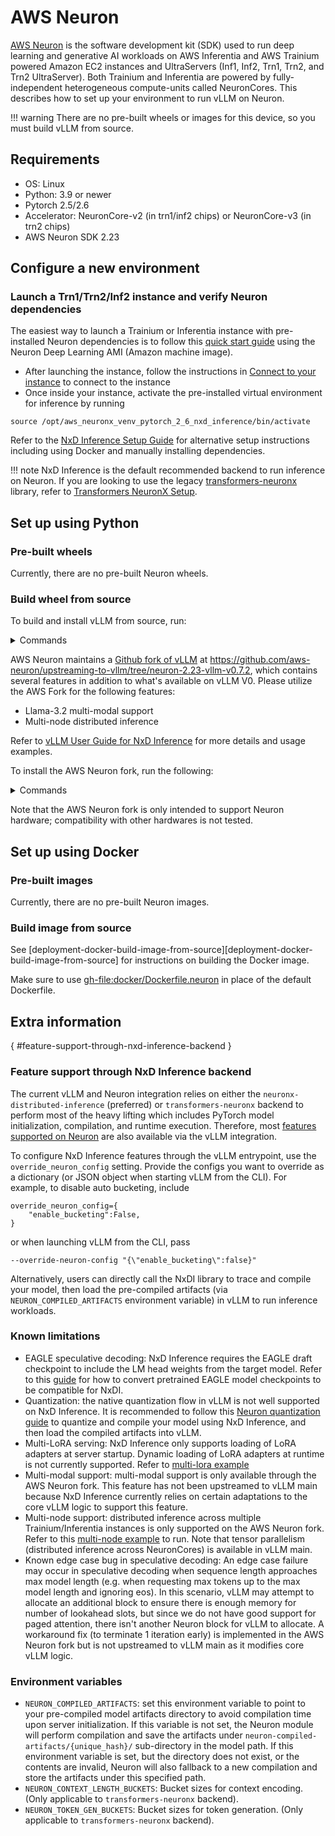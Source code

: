 # AWS Neuron

[AWS Neuron](https://awsdocs-neuron.readthedocs-hosted.com/en/latest/) is the software development kit (SDK) used to run deep learning and
generative AI workloads on AWS Inferentia and AWS Trainium powered Amazon EC2 instances and UltraServers (Inf1, Inf2, Trn1, Trn2,
and Trn2 UltraServer). Both Trainium and Inferentia are powered by fully-independent heterogeneous compute-units called NeuronCores.
This describes how to set up your environment to run vLLM on Neuron.

!!! warning
    There are no pre-built wheels or images for this device, so you must build vLLM from source.

## Requirements

- OS: Linux
- Python: 3.9 or newer
- Pytorch 2.5/2.6
- Accelerator: NeuronCore-v2 (in trn1/inf2 chips) or NeuronCore-v3 (in trn2 chips)
- AWS Neuron SDK 2.23

## Configure a new environment

### Launch a Trn1/Trn2/Inf2 instance and verify Neuron dependencies

The easiest way to launch a Trainium or Inferentia instance with pre-installed Neuron dependencies is to follow this
[quick start guide](https://awsdocs-neuron.readthedocs-hosted.com/en/latest/general/setup/neuron-setup/multiframework/multi-framework-ubuntu22-neuron-dlami.html#setup-ubuntu22-multi-framework-dlami) using the Neuron Deep Learning AMI (Amazon machine image).

- After launching the instance, follow the instructions in [Connect to your instance](https://docs.aws.amazon.com/AWSEC2/latest/UserGuide/AccessingInstancesLinux.html) to connect to the instance
- Once inside your instance, activate the pre-installed virtual environment for inference by running

```console
source /opt/aws_neuronx_venv_pytorch_2_6_nxd_inference/bin/activate
```

Refer to the [NxD Inference Setup Guide](https://awsdocs-neuron.readthedocs-hosted.com/en/latest/libraries/nxd-inference/nxdi-setup.html)
for alternative setup instructions including using Docker and manually installing dependencies.

!!! note
    NxD Inference is the default recommended backend to run inference on Neuron. If you are looking to use the legacy [transformers-neuronx](https://github.com/aws-neuron/transformers-neuronx)
    library, refer to [Transformers NeuronX Setup](https://awsdocs-neuron.readthedocs-hosted.com/en/latest/libraries/transformers-neuronx/setup/index.html).

## Set up using Python

### Pre-built wheels

Currently, there are no pre-built Neuron wheels.

### Build wheel from source

To build and install vLLM from source, run:

<details>
<summary>Commands</summary>

```console
git clone https://github.com/vllm-project/vllm.git
cd vllm
pip install -U -r requirements/neuron.txt
VLLM_TARGET_DEVICE="neuron" pip install -e .
```

</details>

AWS Neuron maintains a [Github fork of vLLM](https://github.com/aws-neuron/upstreaming-to-vllm/tree/neuron-2.23-vllm-v0.7.2) at
<https://github.com/aws-neuron/upstreaming-to-vllm/tree/neuron-2.23-vllm-v0.7.2>, which contains several features in addition to what's
available on vLLM V0. Please utilize the AWS Fork for the following features:

- Llama-3.2 multi-modal support
- Multi-node distributed inference

Refer to [vLLM User Guide for NxD Inference](https://awsdocs-neuron.readthedocs-hosted.com/en/latest/libraries/nxd-inference/developer_guides/vllm-user-guide.html)
    for more details and usage examples.

To install the AWS Neuron fork, run the following:

<details>
<summary>Commands</summary>

```console
git clone -b neuron-2.23-vllm-v0.7.2 https://github.com/aws-neuron/upstreaming-to-vllm.git
cd upstreaming-to-vllm
pip install -r requirements/neuron.txt
VLLM_TARGET_DEVICE="neuron" pip install -e .
```

</details>

Note that the AWS Neuron fork is only intended to support Neuron hardware; compatibility with other hardwares is not tested.

## Set up using Docker

### Pre-built images

Currently, there are no pre-built Neuron images.

### Build image from source

See [deployment-docker-build-image-from-source][deployment-docker-build-image-from-source] for instructions on building the Docker image.

Make sure to use <gh-file:docker/Dockerfile.neuron> in place of the default Dockerfile.

## Extra information

[](){ #feature-support-through-nxd-inference-backend }

### Feature support through NxD Inference backend

The current vLLM and Neuron integration relies on either the `neuronx-distributed-inference` (preferred) or `transformers-neuronx` backend
to perform most of the heavy lifting which includes PyTorch model initialization, compilation, and runtime execution. Therefore, most
[features supported on Neuron](https://awsdocs-neuron.readthedocs-hosted.com/en/latest/libraries/nxd-inference/developer_guides/feature-guide.html) are also available via the vLLM integration.

To configure NxD Inference features through the vLLM entrypoint, use the `override_neuron_config` setting. Provide the configs you want to override
as a dictionary (or JSON object when starting vLLM from the CLI). For example, to disable auto bucketing, include

```console
override_neuron_config={
    "enable_bucketing":False,
}
```

or when launching vLLM from the CLI, pass

```console
--override-neuron-config "{\"enable_bucketing\":false}"
```

Alternatively, users can directly call the NxDI library to trace and compile your model, then load the pre-compiled artifacts
(via `NEURON_COMPILED_ARTIFACTS` environment variable) in vLLM to run inference workloads.

### Known limitations

- EAGLE speculative decoding: NxD Inference requires the EAGLE draft checkpoint to include the LM head weights from the target model. Refer to this
  [guide](https://awsdocs-neuron.readthedocs-hosted.com/en/latest/libraries/nxd-inference/developer_guides/feature-guide.html#eagle-checkpoint-compatibility)
  for how to convert pretrained EAGLE model checkpoints to be compatible for NxDI.
- Quantization: the native quantization flow in vLLM is not well supported on NxD Inference. It is recommended to follow this
  [Neuron quantization guide](https://awsdocs-neuron.readthedocs-hosted.com/en/latest/libraries/nxd-inference/developer_guides/custom-quantization.html)
  to quantize and compile your model using NxD Inference, and then load the compiled artifacts into vLLM.
- Multi-LoRA serving: NxD Inference only supports loading of LoRA adapters at server startup. Dynamic loading of LoRA adapters at
  runtime is not currently supported. Refer to [multi-lora example](https://github.com/aws-neuron/upstreaming-to-vllm/blob/neuron-2.23-vllm-v0.7.2/examples/offline_inference/neuron_multi_lora.py)
- Multi-modal support: multi-modal support is only available through the AWS Neuron fork. This feature has not been upstreamed
  to vLLM main because NxD Inference currently relies on certain adaptations to the core vLLM logic to support this feature.
- Multi-node support: distributed inference across multiple Trainium/Inferentia instances is only supported on the AWS Neuron fork. Refer
  to this [multi-node example](https://github.com/aws-neuron/upstreaming-to-vllm/tree/neuron-2.23-vllm-v0.7.2/examples/neuron/multi_node)
  to run. Note that tensor parallelism (distributed inference across NeuronCores) is available in vLLM main.
- Known edge case bug in speculative decoding: An edge case failure may occur in speculative decoding when sequence length approaches
  max model length (e.g. when requesting max tokens up to the max model length and ignoring eos). In this scenario, vLLM may attempt
  to allocate an additional block to ensure there is enough memory for number of lookahead slots, but since we do not have good support
  for paged attention, there isn't another Neuron block for vLLM to allocate. A workaround fix (to terminate 1 iteration early) is
  implemented in the AWS Neuron fork but is not upstreamed to vLLM main as it modifies core vLLM logic.

### Environment variables

- `NEURON_COMPILED_ARTIFACTS`: set this environment variable to point to your pre-compiled model artifacts directory to avoid
  compilation time upon server initialization. If this variable is not set, the Neuron module will perform compilation and save the
  artifacts under `neuron-compiled-artifacts/{unique_hash}/` sub-directory in the model path. If this environment variable is set,
  but the directory does not exist, or the contents are invalid, Neuron will also fallback to a new compilation and store the artifacts
  under this specified path.
- `NEURON_CONTEXT_LENGTH_BUCKETS`: Bucket sizes for context encoding. (Only applicable to `transformers-neuronx` backend).
- `NEURON_TOKEN_GEN_BUCKETS`: Bucket sizes for token generation. (Only applicable to `transformers-neuronx` backend).
